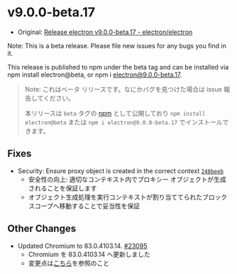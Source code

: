 # v9.0.0-beta.17

- Original: [Release electron v9.0.0-beta.17 - electron/electron](https://github.com/electron/electron/releases/tag/v9.0.0-beta.17)

Note: This is a beta release. Please file new issues for any bugs you find in it.

This release is published to npm under the beta tag and can be installed via npm install electron@beta, or npm i electron@9.0.0-beta.17.

> Note: これはベータ リリースです。なにかバグを見つけた場合は issue 報告してください。
>
> 本リリースは `beta` タグの [npm](https://www.npmjs.com/package/electron) として公開しており `npm install electron@beta` または `npm i electron@9.0.0-beta.17` でインストールできます。

## Fixes

- Security: Ensure proxy object is created in the correct context [`248beeb`](https://github.com/electron/electron/commit/248beeb7a5a66d47e0a2f7f7a4baa02fb9091d24)
  - 安全性の向上: 適切なコンテキスト内でプロキシー オブジェクトが生成されることを保証します
  - オブジェクト生成処理を実行コンテキストが割り当ててられたブロック スコープへ移動することで妥当性を保証

## Other Changes

- Updated Chromium to 83.0.4103.14. [#23095](https://github.com/electron/electron/pull/23095)
  - Chromium を 83.0.4103.14 へ更新しました
  - 変更点は[こちら](https://chromium.googlesource.com/chromium/src/+log/83.0.4102.3..83.0.4103.14?n=10000&pretty=fuller)を参照のこと
